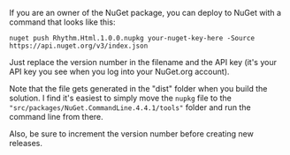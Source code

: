 If you are an owner of the NuGet package, you can deploy to NuGet with a command that looks like this:

```text
nuget push Rhythm.Html.1.0.0.nupkg your-nuget-key-here -Source https://api.nuget.org/v3/index.json
```

Just replace the version number in the filename and the API key (it's your API key you see when you log into your NuGet.org account).

Note that the file gets generated in the "dist" folder when you build the solution.
I find it's easiest to simply move the `nupkg` file to the `"src/packages/NuGet.CommandLine.4.4.1/tools"` folder and run the command line from there.

Also, be sure to increment the version number before creating new releases.